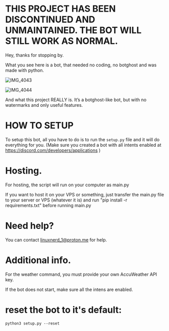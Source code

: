 # THIS PROJECT HAS BEEN DISCONTINUED AND UNMAINTAINED. THE BOT WILL STILL WORK AS NORMAL.

Hey, thanks for stopping by.

What you see here is a bot, that needed no coding, no botghost and was made with python.

![IMG_4043](https://github.com/stinkyfart69420/custom_discord_moderation_bot/assets/147311474/c8357487-2d1d-4848-a51e-a9be8874ba2f)

![IMG_4044](https://github.com/stinkyfart69420/custom_discord_moderation_bot/assets/147311474/7cd6138c-5b27-42a8-80b3-c8a97196487f)


And what this project REALLY is. It’s a botghost-like bot, but with no watermarks and only useful features.

# HOW TO SETUP

To setup this bot, all you have to do is to run the ```setup.py``` file and it will do everything for you. (Make sure you created a bot with all intents enabled at https://discord.com/developers/applications )

# Hosting.

For hosting, the script will run on your computer as main.py

If you want to host it on your VPS or something, just transfer the main.py file to your server or VPS (whatever it is) and run "pip install -r requirements.txt" before running main.py

# Need help?

You can contact linuxnerd_1@proton.me for help.

# Additional info.

For the weather command, you must provide your own AccuWeather API key.

If the bot does not start, make sure all the intens are enabled.

# reset the bot to it's default:
```
python3 setup.py --reset
```
